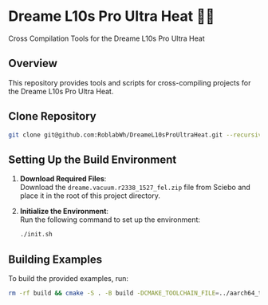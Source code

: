 # Dreame L10s Pro Ultra Heat 🤖🧹
Cross Compilation Tools for the Dreame L10s Pro Ultra Heat

## Overview
This repository provides tools and scripts for cross-compiling projects for the Dreame L10s Pro Ultra Heat.

## Clone Repository
   ```bash
   git clone git@github.com:RoblabWh/DreameL10sProUltraHeat.git --recursive
   ```

## Setting Up the Build Environment

1. **Download Required Files**:  
   Download the `dreame.vacuum.r2338_1527_fel.zip` file from Sciebo and place it in the root of this project directory.

2. **Initialize the Environment**:  
   Run the following command to set up the environment:
   ```bash
   ./init.sh
   ```
## Building Examples  
To build the provided examples, run:
   ```bash
   rm -rf build && cmake -S . -B build -DCMAKE_TOOLCHAIN_FILE=../aarch64_toolchain.cmake -DONLY_BUILD_HELLOWORLD=ON && cmake --build build

   ```
